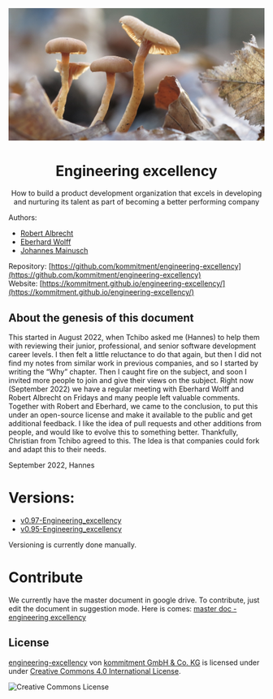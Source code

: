 <center>

![](images/mushrooms.jpg)



# Engineering excellency
How to build a product development organization that excels in developing and nurturing its talent as part of becoming a better performing company
</center>


Authors: 
* [Robert Albrecht](https://www.linkedin.com/in/robert-albrecht-96b5a62/)
* [Eberhard Wolff](https://www.linkedin.com/in/eberhardwolff/)
* [Johannes Mainusch](https://www.linkedin.com/in/johannes-mainusch-4a54529/)

Repository: [https://github.com/kommitment/engineering-excellency](https://github.com/kommitment/engineering-excellency)<br>
Website: [https://kommitment.github.io/engineering-excellency/](https://kommitment.github.io/engineering-excellency/)


## About the genesis of this document
This started in August 2022, when Tchibo asked me (Hannes) to help them with reviewing their junior, professional, and senior software development career levels. I then felt a little reluctance to do that again, but then I did not find my notes from similar work in previous companies, and so I started by writing the “Why” chapter.
Then I caught fire on the subject, and soon I invited more people to join and give their views on the subject. Right now (September 2022) we have a regular meeting with Eberhard Wolff and Robert Albrecht on Fridays and many people left valuable comments. 
Together with Robert and Eberhard, we came to the conclusion, to put this under an open-source license and make it available to the public and get additional feedback. I like the idea of pull requests and other additions from people, and would like to evolve this to something better.
Thankfully, Christian from Tchibo agreed to this. The Idea is that companies could fork and adapt this to their needs.

September 2022, Hannes

# Versions:
* [v0.97-Engineering_excellency](v0.97-Engineering_excellency.pdf)
* [v0.95-Engineering_excellency](v0.95-Engineering_excellency.pdf)

Versioning is currently done manually.

# Contribute
We currently have the master document in google drive. To contribute, just edit the document in suggestion mode. Here is comes:
[master doc - engineering excellency](https://docs.google.com/document/d/1ZBzmWfrk685meZzEefxKASMbfdfDSzEiO_47_4heG9Y/edit#heading=h.m90yvjczaobm)

## License 

[engineering-excellency](https://github.com/kommitment/engineering-excellency) von [kommitment GmbH & Co. KG](https://kommitment.works) is licensed under under [Creative Commons 4.0 International License](http://creativecommons.org/licenses/by-sa/4.0/).

![Creative Commons License](https://i.creativecommons.org/l/by-sa/4.0/88x31.png)
